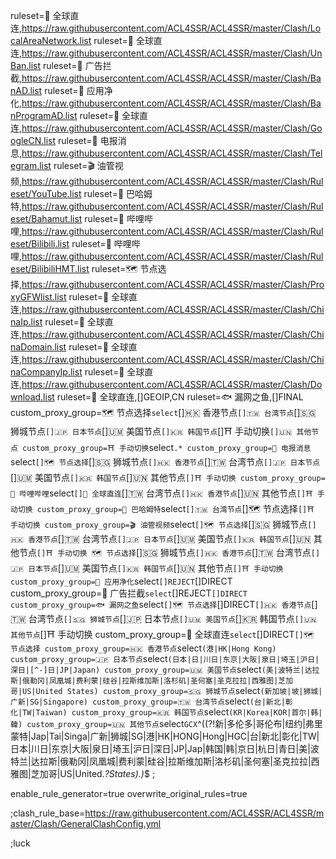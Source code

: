 ruleset=🧭 全球直连,https://raw.githubusercontent.com/ACL4SSR/ACL4SSR/master/Clash/LocalAreaNetwork.list
ruleset=🧭 全球直连,https://raw.githubusercontent.com/ACL4SSR/ACL4SSR/master/Clash/UnBan.list
ruleset=🌿 广告拦截,https://raw.githubusercontent.com/ACL4SSR/ACL4SSR/master/Clash/BanAD.list
ruleset=🌸 应用净化,https://raw.githubusercontent.com/ACL4SSR/ACL4SSR/master/Clash/BanProgramAD.list
ruleset=🧭 全球直连,https://raw.githubusercontent.com/ACL4SSR/ACL4SSR/master/Clash/GoogleCN.list
ruleset=📲 电报消息,https://raw.githubusercontent.com/ACL4SSR/ACL4SSR/master/Clash/Telegram.list
ruleset=🎬 油管视频,https://raw.githubusercontent.com/ACL4SSR/ACL4SSR/master/Clash/Ruleset/YouTube.list
ruleset=🍺 巴哈姆特,https://raw.githubusercontent.com/ACL4SSR/ACL4SSR/master/Clash/Ruleset/Bahamut.list
ruleset=🍻 哔哩哔哩,https://raw.githubusercontent.com/ACL4SSR/ACL4SSR/master/Clash/Ruleset/Bilibili.list
ruleset=🍻 哔哩哔哩,https://raw.githubusercontent.com/ACL4SSR/ACL4SSR/master/Clash/Ruleset/BilibiliHMT.list
ruleset=🗺 节点选择,https://raw.githubusercontent.com/ACL4SSR/ACL4SSR/master/Clash/ProxyGFWlist.list
ruleset=🧭 全球直连,https://raw.githubusercontent.com/ACL4SSR/ACL4SSR/master/Clash/ChinaIp.list
ruleset=🧭 全球直连,https://raw.githubusercontent.com/ACL4SSR/ACL4SSR/master/Clash/ChinaDomain.list
ruleset=🧭 全球直连,https://raw.githubusercontent.com/ACL4SSR/ACL4SSR/master/Clash/ChinaCompanyIp.list
ruleset=🧭 全球直连,https://raw.githubusercontent.com/ACL4SSR/ACL4SSR/master/Clash/Download.list
ruleset=🧭 全球直连,[]GEOIP,CN
ruleset=🐟 漏网之鱼,[]FINAL
custom_proxy_group=🗺 节点选择`select`[]🇭🇰 香港节点`[]🇹🇼 台湾节点`[]🇸🇬 狮城节点`[]🇯🇵 日本节点`[]🇺🇲 美国节点`[]🇰🇷 韩国节点`[]⛩️ 手动切换`[]🇺🇳 其他节点
custom_proxy_group=⛩️ 手动切换`select`.*
custom_proxy_group=📲 电报消息`select`[]🗺 节点选择`[]🇸🇬 狮城节点`[]🇭🇰 香港节点`[]🇹🇼 台湾节点`[]🇯🇵 日本节点`[]🇺🇲 美国节点`[]🇰🇷 韩国节点`[]🇺🇳 其他节点`[]⛩️ 手动切换
custom_proxy_group=🍻 哔哩哔哩`select`[]🧭 全球直连`[]🇹🇼 台湾节点`[]🇭🇰 香港节点`[]🇺🇳 其他节点`[]⛩️ 手动切换
custom_proxy_group=🍺 巴哈姆特`select`[]🇹🇼 台湾节点`[]🗺 节点选择`[]⛩️ 手动切换
custom_proxy_group=🎬 油管视频`select`[]🗺 节点选择`[]🇸🇬 狮城节点`[]🇭🇰 香港节点`[]🇹🇼 台湾节点`[]🇯🇵 日本节点`[]🇺🇲 美国节点`[]🇰🇷 韩国节点`[]🇺🇳 其他节点`[]⛩️ 手动切换
🗺 节点选择`[]🇸🇬 狮城节点`[]🇭🇰 香港节点`[]🇹🇼 台湾节点`[]🇯🇵 日本节点`[]🇺🇲 美国节点`[]🇰🇷 韩国节点`[]🇺🇳 其他节点`[]⛩️ 手动切换
custom_proxy_group=🌸 应用净化`select`[]REJECT`[]DIRECT
custom_proxy_group=🌿 广告拦截`select`[]REJECT`[]DIRECT
custom_proxy_group=🐟 漏网之鱼`select`[]🗺 节点选择`[]DIRECT`[]🇭🇰 香港节点`[]🇹🇼 台湾节点`[]🇸🇬 狮城节点`[]🇯🇵 日本节点`[]🇺🇲 美国节点`[]🇰🇷 韩国节点`[]🇺🇳 其他节点`[]⛩️ 手动切换
custom_proxy_group=🧭 全球直连`select`[]DIRECT`[]🗺 节点选择
custom_proxy_group=🇭🇰 香港节点`select`(港|HK|Hong Kong)
custom_proxy_group=🇯🇵 日本节点`select`(日本|日|川日|东京|大阪|泉日|埼玉|沪日|深日|[^-]日|JP|Japan)
custom_proxy_group=🇺🇲 美国节点`select`(美|波特兰|达拉斯|俄勒冈|凤凰城|费利蒙|硅谷|拉斯维加斯|洛杉矶|圣何塞|圣克拉拉|西雅图|芝加哥|US|United States)
custom_proxy_group=🇸🇬 狮城节点`select`(新加坡|坡|狮城|广新|SG|Singapore)
custom_proxy_group=🇹🇼 台湾节点`select`(台|新北|彰化|TW|Taiwan)
custom_proxy_group=🇰🇷 韩国节点`select`(KR|Korea|KOR|首尔|韩|韓)
custom_proxy_group=🇺🇳 其他节点`select`GCX`^((?!新|多伦多|哥伦布|纽约|弗里蒙特|Jap|Tai|Singa|广新|狮城|SG|港|HK|HONG|Hong|HGC|台|新北|彰化|TW|日本|川日|东京|大阪|泉日|埼玉|沪日|深日|JP|Jap|韩国|韩|京日|杭日|青日|美|波特兰|达拉斯|俄勒冈|凤凰城|费利蒙|硅谷|拉斯维加斯|洛杉矶|圣何塞|圣克拉拉|西雅图|芝加哥|US|United.*?States).)*$
;



enable_rule_generator=true
overwrite_original_rules=true

;clash_rule_base=https://raw.githubusercontent.com/ACL4SSR/ACL4SSR/master/Clash/GeneralClashConfig.yml

;luck
